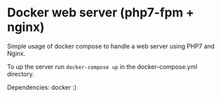 # Docker web server (php7-fpm + nginx)

Simple usage of docker compose to handle a web server using PHP7 and Nginx.

To up the server run `docker-compose up` in the docker-compose.yml directory.

Dependencies: docker :)
